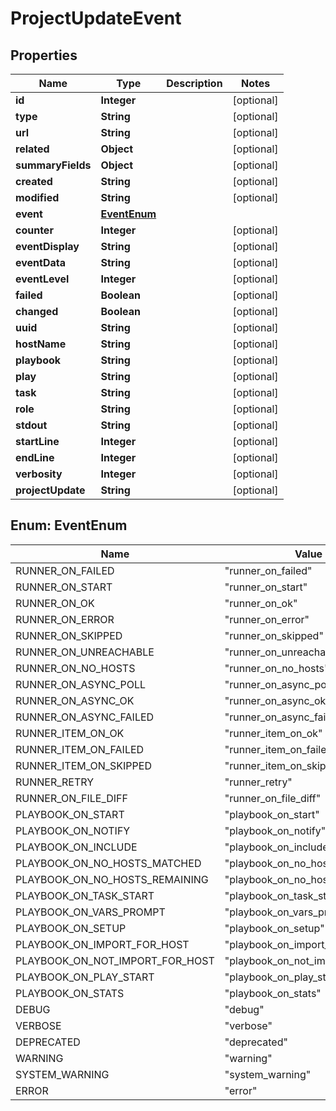 # ProjectUpdateEvent

## Properties
Name | Type | Description | Notes
------------ | ------------- | ------------- | -------------
**id** | **Integer** |  |  [optional]
**type** | **String** |  |  [optional]
**url** | **String** |  |  [optional]
**related** | **Object** |  |  [optional]
**summaryFields** | **Object** |  |  [optional]
**created** | **String** |  |  [optional]
**modified** | **String** |  |  [optional]
**event** | [**EventEnum**](#EventEnum) |  | 
**counter** | **Integer** |  |  [optional]
**eventDisplay** | **String** |  |  [optional]
**eventData** | **String** |  |  [optional]
**eventLevel** | **Integer** |  |  [optional]
**failed** | **Boolean** |  |  [optional]
**changed** | **Boolean** |  |  [optional]
**uuid** | **String** |  |  [optional]
**hostName** | **String** |  |  [optional]
**playbook** | **String** |  |  [optional]
**play** | **String** |  |  [optional]
**task** | **String** |  |  [optional]
**role** | **String** |  |  [optional]
**stdout** | **String** |  |  [optional]
**startLine** | **Integer** |  |  [optional]
**endLine** | **Integer** |  |  [optional]
**verbosity** | **Integer** |  |  [optional]
**projectUpdate** | **String** |  |  [optional]

<a name="EventEnum"></a>
## Enum: EventEnum
Name | Value
---- | -----
RUNNER_ON_FAILED | &quot;runner_on_failed&quot;
RUNNER_ON_START | &quot;runner_on_start&quot;
RUNNER_ON_OK | &quot;runner_on_ok&quot;
RUNNER_ON_ERROR | &quot;runner_on_error&quot;
RUNNER_ON_SKIPPED | &quot;runner_on_skipped&quot;
RUNNER_ON_UNREACHABLE | &quot;runner_on_unreachable&quot;
RUNNER_ON_NO_HOSTS | &quot;runner_on_no_hosts&quot;
RUNNER_ON_ASYNC_POLL | &quot;runner_on_async_poll&quot;
RUNNER_ON_ASYNC_OK | &quot;runner_on_async_ok&quot;
RUNNER_ON_ASYNC_FAILED | &quot;runner_on_async_failed&quot;
RUNNER_ITEM_ON_OK | &quot;runner_item_on_ok&quot;
RUNNER_ITEM_ON_FAILED | &quot;runner_item_on_failed&quot;
RUNNER_ITEM_ON_SKIPPED | &quot;runner_item_on_skipped&quot;
RUNNER_RETRY | &quot;runner_retry&quot;
RUNNER_ON_FILE_DIFF | &quot;runner_on_file_diff&quot;
PLAYBOOK_ON_START | &quot;playbook_on_start&quot;
PLAYBOOK_ON_NOTIFY | &quot;playbook_on_notify&quot;
PLAYBOOK_ON_INCLUDE | &quot;playbook_on_include&quot;
PLAYBOOK_ON_NO_HOSTS_MATCHED | &quot;playbook_on_no_hosts_matched&quot;
PLAYBOOK_ON_NO_HOSTS_REMAINING | &quot;playbook_on_no_hosts_remaining&quot;
PLAYBOOK_ON_TASK_START | &quot;playbook_on_task_start&quot;
PLAYBOOK_ON_VARS_PROMPT | &quot;playbook_on_vars_prompt&quot;
PLAYBOOK_ON_SETUP | &quot;playbook_on_setup&quot;
PLAYBOOK_ON_IMPORT_FOR_HOST | &quot;playbook_on_import_for_host&quot;
PLAYBOOK_ON_NOT_IMPORT_FOR_HOST | &quot;playbook_on_not_import_for_host&quot;
PLAYBOOK_ON_PLAY_START | &quot;playbook_on_play_start&quot;
PLAYBOOK_ON_STATS | &quot;playbook_on_stats&quot;
DEBUG | &quot;debug&quot;
VERBOSE | &quot;verbose&quot;
DEPRECATED | &quot;deprecated&quot;
WARNING | &quot;warning&quot;
SYSTEM_WARNING | &quot;system_warning&quot;
ERROR | &quot;error&quot;
